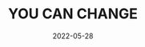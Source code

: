 ---
title: YOU CAN CHANGE
date: 2022-05-28
related:
  - VISUALIZE YOURSELF
  - YOU ARE NOT YOUR THOUGHTS
  - YOU ARE STRONG
type: cue
tags:
  - cue
  - you
---
